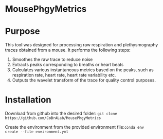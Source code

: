 # MousePhgyMetrics

# **Purpose**
This tool was designed for processing raw respiration and plethysmography traces obtained from a mouse. It performs the following steps:
1) Smoothes the raw trace to reduce noise
2) Extracts peaks corresponding to breaths or heart beats
3) Calculates various instantaneous metrics based on the peaks, such as respiration rate, heart rate, heart rate variability etc. 
4) Outputs the wavelet transform of the trace for quality control purposes.

# **Installation** 
Download from github into the desired folder:
`git clone https://github.com/CoBrALab/MousePhgyMetrics`

Create the environment from the provided environment file:`conda env create --file environment.yml`
